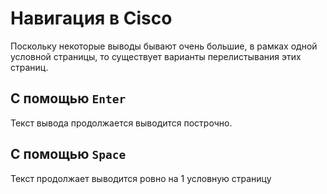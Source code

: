 # Навигация в Cisco

Поскольку некоторые выводы бывают очень большие, в рамках одной условной страницы, то существует варианты перелистывания этих страниц.

## С помощью `Enter`

Текст вывода продолжается выводится построчно.

## С помощью `Space`

Текст продолжает выводится ровно на 1 условную страницу
